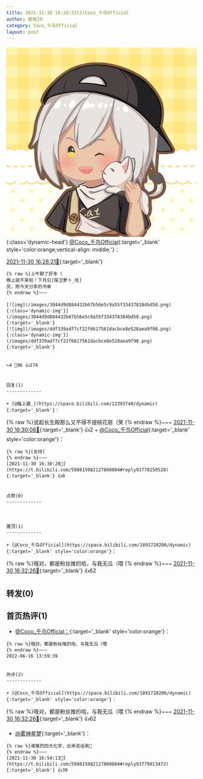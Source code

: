 ```yaml
---
title: 2021-11-30 16:28:21(2)Coco_千鸟Official
author: 御坂IO
category: Coco_千鸟Official
layout: post
---
```


![img](/images/85e485bc0dbd0cde4d15f24d7cffe9704618ad10.jpg){:class='dynamic-head'}
[@Coco_千鸟Official](https://space.bilibili.com/1891728206/dynamic){:target='_blank' style='color:orange;vertical-align: middle;'}：

[2021-11-30 16:28:21🔗](https://t.bilibili.com/598815082127860604){:target='_blank'}

~~~
{% raw %}上午聊了好多（
晚上就不来啦！下月见[保卫萝卜_哇]
另，附今天分享的书单
{% endraw %}~~~

[![img](/images/3044d9d884432b67b56e5c9a55f334378384bd50.png){:class='dynamic-img'}](/images/3044d9d884432b67b56e5c9a55f334378384bd50.png){:target='_blank'}
[![img](/images/ddf339adf7cf22f6617561dacbce8e528aea9f98.png){:class='dynamic-img'}](/images/ddf339adf7cf22f6617561dacbce8e528aea9f98.png){:target='_blank'}


↪️4 💬96 👍274


回复(1)
-------------

+ [@薤上露_](https://space.bilibili.com/12393740/dynamic){:target='_blank'}：
~~~
{% raw %}说起长生殿那么又不得不提桃花扇（笑
{% endraw %}~~~
[2021-11-30 16:30:06🔗](https://t.bilibili.com/598815082127860604#reply93778241568){:target='_blank'} 👍2
    + [@Coco_千鸟Official](https://space.bilibili.com/1891728206/dynamic){:target='_blank' style='color:orange'}：
~~~
{% raw %}[支持]
{% endraw %}~~~
[2021-11-30 16:30:28🔗](https://t.bilibili.com/598815082127860604#reply93778250528){:target='_blank'} 👍0


点赞(0)
-------------



置顶(1)
-------------

+ [@Coco_千鸟Official](https://space.bilibili.com/1891728206/dynamic){:target='_blank' style='color:orange'}：
~~~
{% raw %}哦对，都是粉丝推的哈，与我无瓜（喂
{% endraw %}~~~
[2021-11-30 16:32:26🔗](https://t.bilibili.com/598815082127860604#reply93778422560){:target='_blank'} 👍62


转发(0)
-------------



首页热评(1)
-------------

+ [@Coco_千鸟Official：](https://space.bilibili.com/1891728206/dynamic){:target='_blank' style='color:orange'}：
~~~
{% raw %}哦对，都是粉丝推的哈，与我无瓜（喂
{% endraw %}~~~
2022-06-16 13:59:39


热评(2)
-------------

+ [@Coco_千鸟Official](https://space.bilibili.com/1891728206/dynamic){:target='_blank' style='color:orange'}：
~~~
{% raw %}哦对，都是粉丝推的哈，与我无瓜（喂
{% endraw %}~~~
[2021-11-30 16:32:26🔗](https://t.bilibili.com/598815082127860604#reply93778422560){:target='_blank'} 👍62
+ [@雾神星梦](https://space.bilibili.com/94714784/dynamic){:target='_blank'}：
~~~
{% raw %}谁推的四大化学，出来说话来💢
{% endraw %}~~~
[2021-11-30 16:54:13🔗](https://t.bilibili.com/598815082127860604#reply93779913472){:target='_blank'} 👍39


